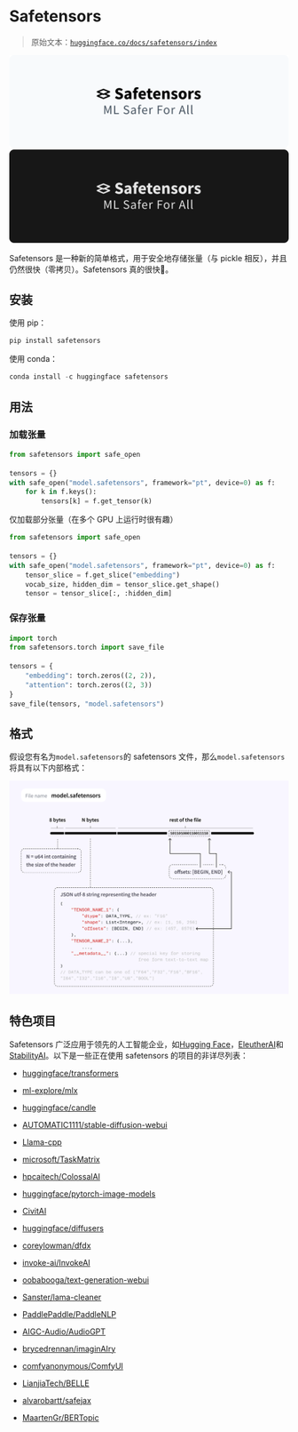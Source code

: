 # Safetensors

> 原始文本：[`huggingface.co/docs/safetensors/index`](https://huggingface.co/docs/safetensors/index)

![](img/f81f8740014e559d011303a31005d4c2.png) ![](img/ec98aa52c47a74abd8f4859770db315d.png)

Safetensors 是一种新的简单格式，用于安全地存储张量（与 pickle 相反），并且仍然很快（零拷贝）。Safetensors 真的很快🚀。

## 安装

使用 pip：

```py
pip install safetensors
```

使用 conda：

```py
conda install -c huggingface safetensors
```

## 用法

### 加载张量

```py
from safetensors import safe_open

tensors = {}
with safe_open("model.safetensors", framework="pt", device=0) as f:
    for k in f.keys():
        tensors[k] = f.get_tensor(k)
```

仅加载部分张量（在多个 GPU 上运行时很有趣）

```py
from safetensors import safe_open

tensors = {}
with safe_open("model.safetensors", framework="pt", device=0) as f:
    tensor_slice = f.get_slice("embedding")
    vocab_size, hidden_dim = tensor_slice.get_shape()
    tensor = tensor_slice[:, :hidden_dim]
```

### 保存张量

```py
import torch
from safetensors.torch import save_file

tensors = {
    "embedding": torch.zeros((2, 2)),
    "attention": torch.zeros((2, 3))
}
save_file(tensors, "model.safetensors")
```

## 格式

假设您有名为`model.safetensors`的 safetensors 文件，那么`model.safetensors`将具有以下内部格式：

![](img/1b995e3f75fd30b5761dbd64064c3663.png)

## 特色项目

Safetensors 广泛应用于领先的人工智能企业，如[Hugging Face](https://huggingface.co/)，[EleutherAI](https://www.eleuther.ai/)和[StabilityAI](https://stability.ai/)。以下是一些正在使用 safetensors 的项目的非详尽列表：

+   [huggingface/transformers](https://github.com/huggingface/transformers)

+   [ml-explore/mlx](https://github.com/ml-explore/mlx)

+   [huggingface/candle](https://github.com/huggingface/candle)

+   [AUTOMATIC1111/stable-diffusion-webui](https://github.com/AUTOMATIC1111/stable-diffusion-webui)

+   [Llama-cpp](https://github.com/ggerganov/llama.cpp/blob/e6a46b0ed1884c77267dc70693183e3b7164e0e0/convert.py#L537)

+   [microsoft/TaskMatrix](https://github.com/microsoft/TaskMatrix)

+   [hpcaitech/ColossalAI](https://github.com/hpcaitech/ColossalAI)

+   [huggingface/pytorch-image-models](https://github.com/huggingface/pytorch-image-models)

+   [CivitAI](https://civitai.com/)

+   [huggingface/diffusers](https://github.com/huggingface/diffusers)

+   [coreylowman/dfdx](https://github.com/coreylowman/dfdx)

+   [invoke-ai/InvokeAI](https://github.com/invoke-ai/InvokeAI)

+   [oobabooga/text-generation-webui](https://github.com/oobabooga/text-generation-webui)

+   [Sanster/lama-cleaner](https://github.com/Sanster/lama-cleaner)

+   [PaddlePaddle/PaddleNLP](https://github.com/PaddlePaddle/PaddleNLP)

+   [AIGC-Audio/AudioGPT](https://github.com/AIGC-Audio/AudioGPT)

+   [brycedrennan/imaginAIry](https://github.com/brycedrennan/imaginAIry)

+   [comfyanonymous/ComfyUI](https://github.com/comfyanonymous/ComfyUI)

+   [LianjiaTech/BELLE](https://github.com/LianjiaTech/BELLE)

+   [alvarobartt/safejax](https://github.com/alvarobartt/safejax)

+   [MaartenGr/BERTopic](https://github.com/MaartenGr/BERTopic)
